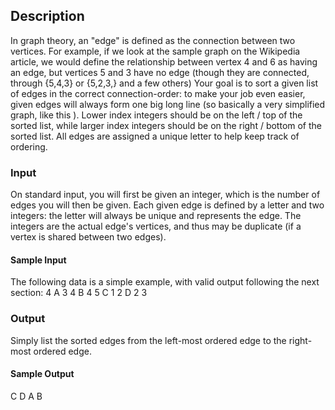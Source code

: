 ## Description
In graph theory, an "edge" is defined as the connection between two vertices. For example, if we look at the sample graph on the Wikipedia article, we would define the relationship between vertex 4 and 6 as having an edge, but vertices 5 and 3 have no edge (though they are connected, through {5,4,3} or {5,2,3,} and a few others)
Your goal is to sort a given list of edges in the correct connection-order: to make your job even easier, given edges will always form one big long line (so basically a very simplified graph, like this ). Lower index integers should be on the left / top of the sorted list, while larger index integers should be on the right / bottom of the sorted list. All edges are assigned a unique letter to help keep track of ordering.

### Input
On standard input, you will first be given an integer, which is the number of edges you will then be given. Each given edge is defined by a letter and two integers: the letter will always be unique and represents the edge. The integers are the actual edge's vertices, and thus may be duplicate (if a vertex is shared between two edges).

#### Sample Input
The following data is a simple example, with valid output following the next section:
4
A 3 4
B 4 5
C 1 2
D 2 3

### Output
Simply list the sorted edges from the left-most ordered edge to the right-most ordered edge.

#### Sample Output
C D A B